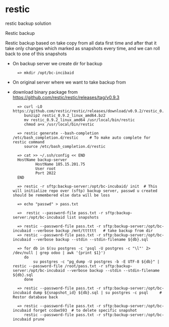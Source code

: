 # restic
restic backup solution

Restic backup

Restic backup based on take copy from all data first time and after that it take only changes which marked as snapshots every time, and we can roll back to one of this snapshots

- On backup server we create dir for backup

        => mkdir /opt/bc-incibaid

- On original server where we want to take backup from
- download binary package from https://github.com/restic/restic/releases/tag/v0.9.3

        => curl -LO https://github.com/restic/restic/releases/download/v0.9.2/restic_0.9.2_linux_amd64.bz 
           bunzip2 restic_0.9.2_linux_amd64.bz2
           mv restic_0.9.2_linux_amd64 /usr/local/bin/restic
           chmod a+x /usr/local/bin/restic
        
        => restic generate --bash-completion /etc/bash_completion.d/restic     # To make auto complete for restic command
           source /etc/bash_completion.d/restic
        
        => cat >> ~/.ssh/config << END
        HostName backup-server
                HostName 185.15.201.75
                User root
                Port 2022
        END     
        
        => restic -r sftp:backup-server:/opt/bc-incubaid/ init  # This will initialize repo over (sftp) backup server, passwd u created should be remembered else data will be loss
        
        => echo "passwd" > pass.txt
        
        =>  restic --password-file pass.txt -r sftp:backup-server:/opt/bc-incubaid list snapshots
        
        => restic --password-file pass.txt -r sftp:backup-server:/opt/bc-incubaid --verbose backup /mnt/tttttt   # take backup from dir
        => restic --password-file pass.txt -r sftp:backup-server:/opt/bc-incubaid --verbose backup --stdin --stdin-filename ${db}.sql
        
        => for db in $(su postgres -c 'psql -U postgres -c "\l"' 2> /dev/null | grep odoo | awk '{print $1}')
           do
               su postgres -c "pg_dump -U postgres -b -E UTF-8 ${db}" | restic --password-file /root/pass.txt -r sftp:backup-server:/opt/bc-incubaid --verbose backup --stdin --stdin-filename ${db}.sql
           done

        => restic --password-file pass.txt -r sftp:backup-server:/opt/bc-incubaid dump ${snapshot_id} ${db}.sql | su postgres -c psql     # Restor database back
           
        => restic --password-file pass.txt -r sftp:backup-server:/opt/bc-incubaid forget ccdae593  # to delete specific snapshot
           restic --password-file pass.txt -r sftp:backup-server:/opt/bc-incubaid prune

